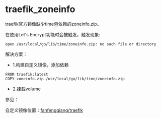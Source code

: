 # traefik_zoneinfo

traefik官方镜像缺少time包依赖的zoneinfo.zip。

在使用Let's Encrypt功能时会被触发，触发现象:

```
open /usr/local/go/lib/time/zoneinfo.zip: no such file or directory

```

解决方案：

- 1.构建自定义镜像，添加依赖

```
FROM traefik:latest
COPY zoneinfo.zip /usr/local/go/lib/time/zoneinfo.zip
```

- 2.挂载volume

参见：

自定义镜像位置：[fanfengqiang/traefik](https://hub.docker.com/r/fanfengqiang/traefik)